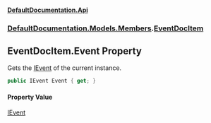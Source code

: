 #### [DefaultDocumentation.Api](index.md 'index')
### [DefaultDocumentation.Models.Members](index.md#DefaultDocumentation.Models.Members 'DefaultDocumentation.Models.Members').[EventDocItem](EventDocItem.md 'DefaultDocumentation.Models.Members.EventDocItem')

## EventDocItem.Event Property

Gets the [IEvent](https://github.com/icsharpcode/ILSpy 'ICSharpCode.Decompiler.TypeSystem.IEvent') of the current instance.

```csharp
public IEvent Event { get; }
```

#### Property Value
[IEvent](https://github.com/icsharpcode/ILSpy 'ICSharpCode.Decompiler.TypeSystem.IEvent')